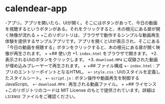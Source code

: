 # calendear-app
-アプリ。アプリを開いたら、UIが開く。そこにはボタンがあって、今日の動画を視聴するというボタンがある。それをクリックすると、木の根元にある扉が開く映像が流れる
+
+このリポジトリは、ブラウザで動作するシンプルな動画再生体験を提供するサンプルアプリです。アプリを開くとUIが表示され、そこにある「今日の動画を視聴する」ボタンをクリックすると、木の根元にある扉が開く映像が再生されます。
+
+## 使い方
+1. `index.html` をブラウザで開きます。
+2. 表示されるUIのボタンをクリックします。
+3. `download.MP4` に収録された動画が埋め込みプレーヤーで再生されます。
+
+## ファイル構成
+- `index.html` : アプリのエントリーポイントとなるHTML。
+- `style.css` : UIのスタイルを定義したスタイルシート。
+- `script.js` : ボタン操作や動画再生を制御するJavaScript。
+- `download.MP4` : 再生される動画ファイル。
+
+## ライセンス
+このリポジトリのコードは MIT License のもとで提供されています。詳細は `LICENSE` ファイルをご確認ください。
